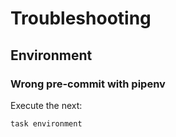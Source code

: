 <!-- Space: AnsibleRoleOpenSSL -->
<!-- Parent: Project -->
<!-- Title: Project Troubleshooting -->

<!-- Label: AnsibleRoleOpenSSL -->
<!-- Label: Project -->
<!-- Label: Troubleshooting -->
<!-- Include: docs/disclaimer.md -->
<!-- Include: ac:toc -->

# Troubleshooting

## Environment

### Wrong pre-commit with pipenv

Execute the next:

```{.bash}
task environment
```
